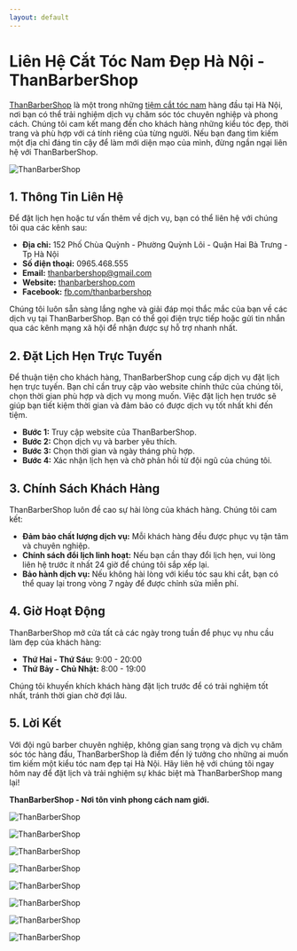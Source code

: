 ```yaml
---
layout: default
---
```


# Liên Hệ Cắt Tóc Nam Đẹp Hà Nội - ThanBarberShop

[ThanBarberShop](https://thanbarbershop.com) là một trong những [tiệm cắt tóc nam](https://thanbarbershop.com/dichvu/cat-toc-nam) hàng đầu tại Hà Nội, nơi bạn có thể trải nghiệm dịch vụ chăm sóc tóc chuyên nghiệp và phong cách. Chúng tôi cam kết mang đến cho khách hàng những kiểu tóc đẹp, thời trang và phù hợp với cá tính riêng của từng người. Nếu bạn đang tìm kiếm một địa chỉ đáng tin cậy để làm mới diện mạo của mình, đừng ngần ngại liên hệ với ThanBarberShop.

![ThanBarberShop](images/than-barber-shop.jpg)

## 1. Thông Tin Liên Hệ

Để đặt lịch hẹn hoặc tư vấn thêm về dịch vụ, bạn có thể liên hệ với chúng tôi qua các kênh sau:

- **Địa chỉ:** 152 Phố Chùa Quỳnh - Phường Quỳnh Lôi - Quận Hai Bà Trưng - Tp Hà Nội
- **Số điện thoại:** 0965.468.555
- **Email:** thanbarbershop@gmail.com
- **Website:** [thanbarbershop.com](https://thanbarbershop.com)
- **Facebook:** [fb.com/thanbarbershop](https://facebook.com/thanbarbershop)

Chúng tôi luôn sẵn sàng lắng nghe và giải đáp mọi thắc mắc của bạn về các dịch vụ tại ThanBarberShop. Bạn có thể gọi điện trực tiếp hoặc gửi tin nhắn qua các kênh mạng xã hội để nhận được sự hỗ trợ nhanh nhất.

## 2. Đặt Lịch Hẹn Trực Tuyến

Để thuận tiện cho khách hàng, ThanBarberShop cung cấp dịch vụ đặt lịch hẹn trực tuyến. Bạn chỉ cần truy cập vào website chính thức của chúng tôi, chọn thời gian phù hợp và dịch vụ mong muốn. Việc đặt lịch hẹn trước sẽ giúp bạn tiết kiệm thời gian và đảm bảo có được dịch vụ tốt nhất khi đến tiệm.

- **Bước 1:** Truy cập website của ThanBarberShop.
- **Bước 2:** Chọn dịch vụ và barber yêu thích.
- **Bước 3:** Chọn thời gian và ngày tháng phù hợp.
- **Bước 4:** Xác nhận lịch hẹn và chờ phản hồi từ đội ngũ của chúng tôi.

## 3. Chính Sách Khách Hàng

ThanBarberShop luôn đề cao sự hài lòng của khách hàng. Chúng tôi cam kết:

- **Đảm bảo chất lượng dịch vụ:** Mỗi khách hàng đều được phục vụ tận tâm và chuyên nghiệp.
- **Chính sách đổi lịch linh hoạt:** Nếu bạn cần thay đổi lịch hẹn, vui lòng liên hệ trước ít nhất 24 giờ để chúng tôi sắp xếp lại.
- **Bảo hành dịch vụ:** Nếu không hài lòng với kiểu tóc sau khi cắt, bạn có thể quay lại trong vòng 7 ngày để được chỉnh sửa miễn phí.

## 4. Giờ Hoạt Động

ThanBarberShop mở cửa tất cả các ngày trong tuần để phục vụ nhu cầu làm đẹp của khách hàng:

- **Thứ Hai - Thứ Sáu:** 9:00 - 20:00
- **Thứ Bảy - Chủ Nhật:** 8:00 - 19:00

Chúng tôi khuyến khích khách hàng đặt lịch trước để có trải nghiệm tốt nhất, tránh thời gian chờ đợi lâu.

## 5. Lời Kết

Với đội ngũ barber chuyên nghiệp, không gian sang trọng và dịch vụ chăm sóc tóc hàng đầu, ThanBarberShop là điểm đến lý tưởng cho những ai muốn tìm kiếm một kiểu tóc nam đẹp tại Hà Nội. Hãy liên hệ với chúng tôi ngay hôm nay để đặt lịch và trải nghiệm sự khác biệt mà ThanBarberShop mang lại!

**ThanBarberShop - Nơi tôn vinh phong cách nam giới.**

![ThanBarberShop](images/toc-nam-dep-1.jpg)

![ThanBarberShop](images/toc-nam-dep-2.jpg)

![ThanBarberShop](images/toc-nam-dep-33.jpg)

![ThanBarberShop](images/toc-nam-dep-34.jpg)

![ThanBarberShop](images/toc-nam-dep-37.jpg)

![ThanBarberShop](images/toc-nam-dep-38.jpg)

![ThanBarberShop](images/toc-nam-dep-39.jpg)

![ThanBarberShop](images/toc-nam-dep-40.jpg)

